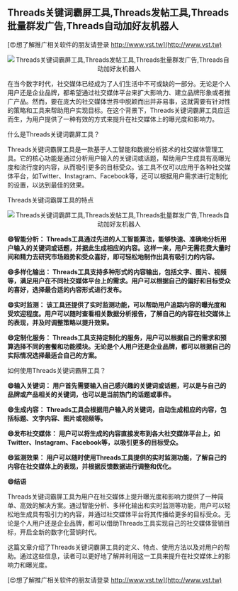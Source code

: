 ## **Threads关键词霸屏工具,Threads发帖工具,Threads批量群发广告,Threads自动加好友机器人**

[😍想了解推广相关软件的朋友请登录 http://www.vst.tw](http://www.vst.tw)

 <center><img src="https://vst.tw/MP4/tuiguang/png/0.png" alt="Threads关键词霸屏工具,Threads发帖工具,Threads批量群发广告,Threads自动加好友机器人"></center>

在当今数字时代，社交媒体已经成为了人们生活中不可或缺的一部分。无论是个人用户还是企业品牌，都希望通过社交媒体平台来扩大影响力、建立品牌形象或者推广产品。然而，要在庞大的社交媒体世界中脱颖而出并非易事，这就需要有针对性的策略和工具来帮助用户实现目标。在这个背景下，Threads关键词霸屏工具应运而生，为用户提供了一种有效的方式来提升在社交媒体上的曝光度和影响力。

什么是Threads关键词霸屏工具？

Threads关键词霸屏工具是一款基于人工智能和数据分析技术的社交媒体管理工具。它的核心功能是通过分析用户输入的关键词或话题，帮助用户生成具有高曝光度和流行度的内容，从而吸引更多的目标受众。该工具不仅可以应用于各种社交媒体平台，如Twitter、Instagram、Facebook等，还可以根据用户需求进行定制化的设置，以达到最佳的效果。

Threads关键词霸屏工具的特点

 <center><img src="https://vst.tw/MP4/tuiguang/png/3.png" alt="Threads关键词霸屏工具,Threads发帖工具,Threads批量群发广告,Threads自动加好友机器人"></center>

**😄智能分析： Threads工具通过先进的人工智能算法，能够快速、准确地分析用户输入的关键词或话题，并据此生成相应的内容。这样一来，用户无需花费大量时间和精力去研究市场趋势和受众喜好，即可轻松地制作出具有吸引力的内容。**

**😄多样化输出： Threads工具支持多种形式的内容输出，包括文字、图片、视频等，满足用户在不同社交媒体平台上的需求。用户可以根据自己的偏好和目标受众的喜好，选择最合适的内容形式进行发布。**

**😄实时监测： 该工具还提供了实时监测功能，可以帮助用户追踪内容的曝光度和受欢迎程度。用户可以随时查看相关数据分析报告，了解自己的内容在社交媒体上的表现，并及时调整策略以提升效果。**

**😄定制化服务： Threads工具支持定制化的服务，用户可以根据自己的需求和预算选择不同的套餐和功能模块。无论是个人用户还是企业品牌，都可以根据自己的实际情况选择最适合自己的方案。**

如何使用Threads关键词霸屏工具？

**😄输入关键词： 用户首先需要输入自己感兴趣的关键词或话题，可以是与自己的品牌或产品相关的关键词，也可以是当前热门的话题或事件。**

**😄生成内容： Threads工具会根据用户输入的关键词，自动生成相应的内容，包括标题、文字内容、图片或视频等。**

**😄发布社交媒体： 用户可以将生成的内容直接发布到各大社交媒体平台上，如Twitter、Instagram、Facebook等，以吸引更多的目标受众。**

**😄监测效果： 用户可以随时使用Threads工具提供的实时监测功能，了解自己的内容在社交媒体上的表现，并根据反馈数据进行调整和优化。**

**😄结语**

Threads关键词霸屏工具为用户在社交媒体上提升曝光度和影响力提供了一种简单、高效的解决方案。通过智能分析、多样化输出和实时监测等功能，用户可以轻松地生成具有吸引力的内容，并通过社交媒体平台将其传播给更多的目标受众。无论是个人用户还是企业品牌，都可以借助Threads工具实现自己的社交媒体营销目标，开启全新的数字化营销时代。

这篇文章介绍了Threads关键词霸屏工具的定义、特点、使用方法以及对用户的帮助。通过这些信息，读者可以更好地了解并利用这一工具来提升在社交媒体上的影响力和曝光度。

[😍想了解推广相关软件的朋友请登录 http://www.vst.tw](http://www.vst.tw)



